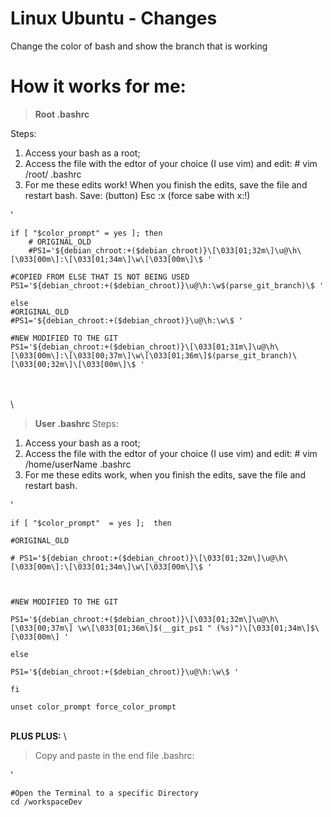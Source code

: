 # Linux Ubuntu - Changes
Change the color of bash and show the branch that is working

# How it works for me:

>  **Root .bashrc**

Steps:
1. Access your bash as a root;
2.  Access the file with the edtor of your choice (I use vim) and edit: \# vim /root/ .bashrc
3. For me these edits work! When you finish the edits, save the file and restart bash. Save: (button) Esc :x (force sabe with x:!)

'

    if [ "$color_prompt" = yes ]; then
        # ORIGINAL_OLD
        #PS1='${debian_chroot:+($debian_chroot)}\[\033[01;32m\]\u@\h\[\033[00m\]:\[\033[01;34m\]\w\[\033[00m\]\$ ' 

    #COPIED FROM ELSE THAT IS NOT BEING USED
    PS1='${debian_chroot:+($debian_chroot)}\u@\h:\w$(parse_git_branch)\$ '

    else
    #ORIGINAL_OLD
    #PS1='${debian_chroot:+($debian_chroot)}\u@\h:\w\$ '

    #NEW MODIFIED TO THE GIT
    PS1='${debian_chroot:+($debian_chroot)}\[\033[01;31m\]\u@\h\[\033[00m\]:\[\033[00;37m\]\w\[\033[01;36m\]$(parse_git_branch)\[\033[00;32m\]\[\033[00m\]\$ '
      
\
\
\
> **User .bashrc**
Steps:

1. Access your bash as a root;
2. Access the file with the edtor of your choice (I use vim) and edit: # vim /home/userName .bashrc
3. For me these edits work, when you finish the edits, save the file and restart bash.

'

    if [ "$color_prompt"  = yes ];  then
    
    #ORIGINAL_OLD
    
    # PS1='${debian_chroot:+($debian_chroot)}\[\033[01;32m\]\u@\h\[\033[00m\]:\[\033[01;34m\]\w\[\033[00m\]\$ '
    
      
    
    #NEW MODIFIED TO THE GIT
    
    PS1='${debian_chroot:+($debian_chroot)}\[\033[01;32m\]\u@\h\[\033[00;37m\] \w\[\033[01;36m\]$(__git_ps1 " (%s)")\[\033[01;34m\]$\[\033[00m\] '
    
    else
    
    PS1='${debian_chroot:+($debian_chroot)}\u@\h:\w\$ '
    
    fi
    
    unset color_prompt force_color_prompt
\
**PLUS PLUS:**
\
> Copy and paste in the end file .bashrc:

'

    #Open the Terminal to a specific Directory
    cd /workspaceDev
